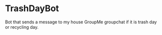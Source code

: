 # TrashDayBot
Bot that sends a message to my house GroupMe groupchat if it is trash day or recycling day.
